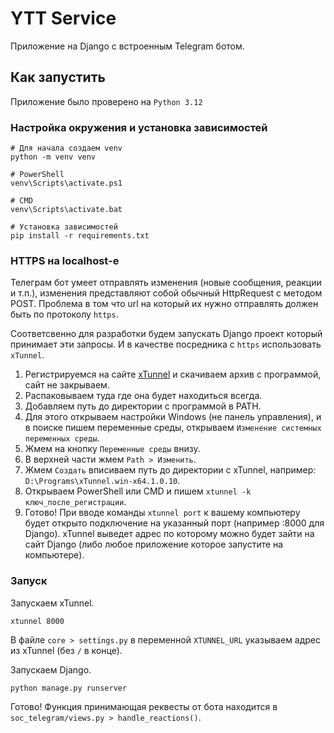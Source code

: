 # YTT Service

Приложение на Django с встроенным Telegram ботом.

## Как запустить

Приложение было проверено на `Python 3.12`

### Настройка окружения и установка зависимостей

```
# Для начала создаем venv
python -m venv venv

# PowerShell
venv\Scripts\activate.ps1

# CMD
venv\Scripts\activate.bat

# Установка зависимостей
pip install -r requirements.txt
```

### HTTPS на localhost-е

Телеграм бот умеет отправлять изменения (новые сообщения, реакции и т.п.), изменения представляют собой обычный HttpRequest с методом POST. Проблема в том что url на который их нужно отправлять должен быть по протоколу `https`.

Соответсвенно для разработки будем запускать Django проект который принимает эти запросы. И в качестве посредника с `https` использовать `xTunnel`.

1. Регистрируемся на сайте [xTunnel](https://xtunnel.ru/) и скачиваем архив с программой, сайт не закрываем.
2. Распаковываем туда где она будет находиться всегда.
3. Добавляем путь до директории с программой в PATH.
4. Для этого открываем настройки Windows (не панель управления), и в поиске пишем переменные среды, открываем `Изменение системных переменных среды`.
5. Жмем на кнопку `Переменные среды` внизу.
6. В верхней части жмем `Path > Изменить`.
7. Жмем `Создать` вписиваем путь до директории с xTunnel, например: `D:\Programs\xTunnel.win-x64.1.0.10`.
8. Открываем PowerShell или CMD и пишем `xtunnel -k ключ_после_регистрации`.
9. Готово! При вводе команды `xtunnel port` к вашему компьютеру будет открыто подключение на указанный порт (например :8000 для Django). xTunnel выведет адрес по которому можно будет зайти на сайт Django (либо любое приложение которое запустите на компьютере).

### Запуск

Запускаем xTunnel.

```
xtunnel 8000
```

В файле `core > settings.py` в переменной `XTUNNEL_URL` указываем адрес из xTunnel (без `/` в конце).

Запускаем Django.

```
python manage.py runserver
```

Готово! Функция принимающая реквесты от бота находится в `soc_telegram/views.py > handle_reactions()`.